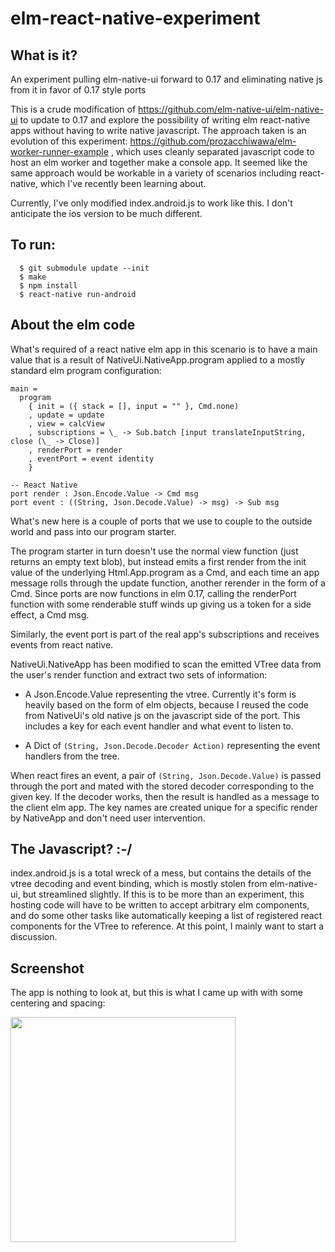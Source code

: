 # elm-react-native-experiment

## What is it?

An experiment pulling elm-native-ui forward to 0.17 and eliminating native js from it in favor of 0.17 style ports

This is a crude modification of https://github.com/elm-native-ui/elm-native-ui to update to 0.17 and explore the possibility
of writing elm react-native apps without having to write native javascript.  The approach taken is an evolution of this
experiment: https://github.com/prozacchiwawa/elm-worker-runner-example , which uses cleanly separated javascript code to host
an elm worker and together make a console app.  It seemed like the same approach would be workable in a variety of scenarios
including react-native, which I've recently been learning about.

Currently, I've only modified index.android.js to work like this.  I don't anticipate the ios version to be much different.

## To run:

~~~~
  $ git submodule update --init
  $ make
  $ npm install
  $ react-native run-android
~~~~

## About the elm code

What's required of a react native elm app in this scenario is to have a main value that is a result of
NativeUi.NativeApp.program applied to a mostly standard elm program configuration:

~~~~
main =
  program
    { init = ({ stack = [], input = "" }, Cmd.none)
    , update = update
    , view = calcView
    , subscriptions = \_ -> Sub.batch [input translateInputString, close (\_ -> Close)]
    , renderPort = render
    , eventPort = event identity
    }
      
-- React Native
port render : Json.Encode.Value -> Cmd msg
port event : ((String, Json.Decode.Value) -> msg) -> Sub msg
~~~~

What's new here is a couple of ports that we use to couple to the outside world and pass into our program
starter.
  
The program starter in turn doesn't use the normal view function (just returns an empty text blob), but instead
emits a first render from the init value of the underlying Html.App.program as a Cmd, and each time an app message
rolls through the update function, another rerender in the form of a Cmd.  Since ports are now functions in elm
0.17, calling the renderPort function with some renderable stuff winds up giving us a token for a side effect,
a Cmd msg.
  
Similarly, the event port is part of the real app's subscriptions and receives events from react native.
  
NativeUi.NativeApp has been modified to scan the emitted VTree data from the user's render function and extract two
sets of information:
  
- A Json.Encode.Value representing the vtree.  Currently it's form is heavily based on the form of elm objects,
because I reused the code from NativeUi's old native js on the javascript side of the port.  This includes a key
for each event handler and what event to listen to.

- A Dict of `(String, Json.Decode.Decoder Action)` representing the event handlers from the tree.

When react fires an event, a pair of `(String, Json.Decode.Value)` is passed through the port and mated with the
stored decoder corresponding to the given key.  If the decoder works, then the result is handled as a message to
the client elm app.  The key names are created unique for a specific render by NativeApp and don't need user
intervention.

## The Javascript? :-/

index.android.js is a total wreck of a mess, but contains the details of the vtree decoding and event binding, 
which is mostly stolen from elm-native-ui, but streamlined slightly.  If this is to be more than an experiment,
this hosting code will have to be written to accept arbitrary elm components, and do some other tasks like
automatically keeping a list of registered react components for the VTree to reference.  At this point, I mainly
want to start a discussion.

## Screenshot

The app is nothing to look at, but this is what I came up with with some centering and spacing:

<img src="https://raw.githubusercontent.com/prozacchiwawa/elm-react-native-experiment/master/screen.png" width="360px" height="auto"/>
